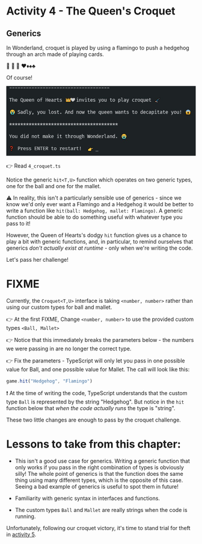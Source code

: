 # Activity 4 - The Queen's Croquet

## Generics

In Wonderland, croquet is played by using a flamingo to push a hedgehog through an arch made of playing cards.

🏑 🦩 🦔 ♥♦♠♣

Of course!

![Play Croquet](../images/croquet.jpg)

👉 Read `4_croquet.ts`

Notice the generic `hit<T,U>` function which operates on two generic types, one for the ball and one for the mallet.

⚠ In reality, this isn't a particularly sensible use of generics - since we know we'd only ever want a Flamingo and a Hedgehog it would be better to write a function like `hit(ball: Hedgehog, mallet: Flamingo)`. A generic function should be able to do something useful with whatever type you pass to it!

However, the Queen of Hearts's dodgy `hit` function gives us a chance to play a bit with generic functions, and, in particular, to remind ourselves that generics _don't actually exist at runtime_ - only when we're writing the code.

Let's pass her challenge!

# FIXME

Currently, the `Croquet<T,U>` interface is taking `<number, number>` rather than using our custom types for ball and mallet.

👉 At the first FIXME, Change `<number, number>` to use the provided custom types `<Ball, Mallet>`

👉 Notice that this immediately breaks the parameters below - the numbers we were passing in are no longer the correct type.

👉 Fix the parameters - TypeScript will only let you pass in one possible value for Ball, and one possible value for Mallet. The call will look like this:

```JavaScript
game.hit("Hedgehog", "Flamingo")
```

❗ At the time of writing the code, TypeScript understands that the custom type `Ball` is represented by the string "Hedgehog". But notice in the `hit` function below that _when the code actually runs_ the type is "string".

These two little changes are enough to pass by the croquet challenge.

# Lessons to take from this chapter:

-   This isn't a good use case for generics. Writing a generic function that only works if you pass in the right combination of types is obviously silly! The whole point of generics is that the function does the same thing using many different types, which is the opposite of this case. Seeing a bad example of generics is useful to spot them in future!

-   Familiarity with generic syntax in interfaces and functions.

-   The custom types `Ball` and `Mallet` are really strings when the code is running.

Unfortunately, following our croquet victory, it's time to stand trial for theft in [activity 5](./activity_5.md).
